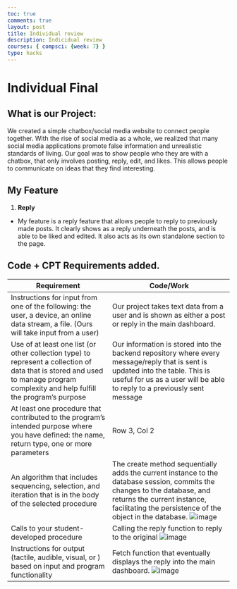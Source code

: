 ```yaml
---
toc: true
comments: true
layout: post
title: Individual review
description: Indicidual review
courses: { compsci: {week: 7} }
type: hacks
---
```


# Individual Final

## What is our Project:
We created a simple chatbox/social media website to connect people together. With the rise of social media as a whole, we realized that many social media applications promote false information and unrealistic standards of living. Our goal was to show people who they are with a chatbox, that only involves posting, reply, edit, and likes. This allows people to communicate on ideas that they find interesting.

## My Feature
1. **Reply**
 - My feature is a reply feature that allows people to reply to previously made posts. It clearly shows as a reply underneath the posts, and is able to be liked and edited. It also acts as its own standalone section to the page.


## Code + CPT Requirements added.

| Requirement | Code/Work |
|-------------|-----------|
| Instructions for input from one of the following: the user, a device, an online data stream, a file. (Ours will take input from a user) | Our project takes text data from a user and is shown as either a post or reply in the main dashboard. |
| Use of at least one list (or other collection type) to represent a collection of data that is stored and used to manage program complexity and help fulfill the program’s purpose | Our information is stored into the backend repository where every message/reply that is sent is updated into the table. This is useful for us as a user will be able to reply to a previously sent message|
| At least one procedure that contributed to the program’s intended purpose where you have defined: the name, return type, one or more parameters | Row 3, Col 2 |
| An algorithm that includes sequencing, selection, and iteration that is in the body of the selected procedure | The create method sequentially adds the current instance to the database session, commits the changes to the database, and returns the current instance, facilitating the persistence of the object in the database. ![image](https://github.com/aashrayr/student2/assets/68722712/aec42345-95a0-40fd-a6ac-7d135e3c73be)|
| Calls to your student-developed procedure | Calling the reply function to reply to the original ![image](https://github.com/aashrayr/student2/assets/68722712/cbf61361-f194-4652-a711-e63b8de319a3)|
| Instructions for output (tactile, audible, visual, or ) based on input and program functionality | Fetch function that eventually displays the reply into the main dashboard. ![image](https://github.com/aashrayr/student2/assets/68722712/24571333-519e-410c-9d14-20d95819fe94)|


